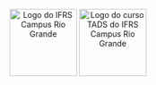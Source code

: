 <p align="center">
  <a href="https://ifrs.edu.br/riogrande/" target="blank"><img src="https://upload.wikimedia.org/wikipedia/commons/thumb/1/15/Logotipo_IFET.svg/1529px-Logotipo_IFET.svg.png" height="120" alt="Logo do IFRS Campus Rio Grande" /></a>
  <a href="http://divcomp.riogrande.ifrs.edu.br/superior" target="blank"><img src="http://sites.riogrande.ifrs.edu.br/arquivos/1810497/tads.png" height="120" alt="Logo do curso TADS do IFRS Campus Rio Grande" /></a>
</p>
